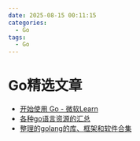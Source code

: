 ```yaml
---
date: 2025-08-15 00:11:15
categories:
  - Go
tags:
  - Go
---
```


# Go精选文章

- [开始使用 Go - 微软Learn](https://learn.microsoft.com/zh-cn/training/paths/go-first-steps/)
- [各种go语言资源的汇总](https://github.com/Unknwon/go-study-index)
- [整理的golang的库、框架和软件合集](https://awesome-go.com/)
